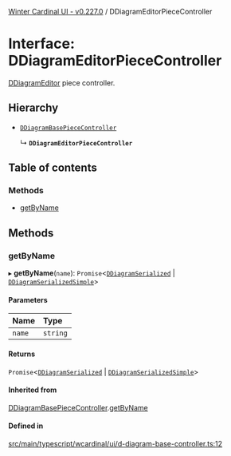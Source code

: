 [Winter Cardinal UI - v0.227.0](../index.md) / DDiagramEditorPieceController

# Interface: DDiagramEditorPieceController

[DDiagramEditor](../classes/DDiagramEditor.md) piece controller.

## Hierarchy

- [`DDiagramBasePieceController`](DDiagramBasePieceController.md)

  ↳ **`DDiagramEditorPieceController`**

## Table of contents

### Methods

- [getByName](DDiagramEditorPieceController.md#getbyname)

## Methods

### getByName

▸ **getByName**(`name`): `Promise`<[`DDiagramSerialized`](DDiagramSerialized.md) \| [`DDiagramSerializedSimple`](DDiagramSerializedSimple.md)\>

#### Parameters

| Name | Type |
| :------ | :------ |
| `name` | `string` |

#### Returns

`Promise`<[`DDiagramSerialized`](DDiagramSerialized.md) \| [`DDiagramSerializedSimple`](DDiagramSerializedSimple.md)\>

#### Inherited from

[DDiagramBasePieceController](DDiagramBasePieceController.md).[getByName](DDiagramBasePieceController.md#getbyname)

#### Defined in

[src/main/typescript/wcardinal/ui/d-diagram-base-controller.ts:12](https://github.com/winter-cardinal/winter-cardinal-ui/blob/v0.227.0/src/main/typescript/wcardinal/ui/d-diagram-base-controller.ts#L12)

